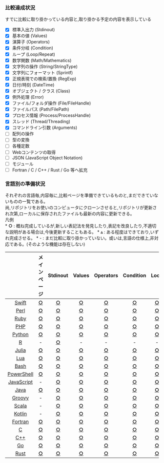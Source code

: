 ### 比較達成状況
すでに比較に取り掛かっている内容と,取り掛かる予定の内容を表示している  

- [x] 標準入出力 (Stdinout)
- [x] 基本の値 (Values)
- [x] 演算子 (Operators)
- [x] 条件分岐 (Condition)
- [x] ループ (Loop/Repeat)
- [x] 数学関数 (Math/Mathematics)
- [x] 文字列の操作 (String/StringType)
- [x] 文字列にフォーマット (Sprintf)
- [x] 正規表現での検索/置換 (RegExp)
- [x] 日付/時刻 (DateTime)
- [x] オブジェクト / クラス (Class)
- [x] 例外処理 (Error)
- [x] ファイル/フォルダ操作 (File/FileHandle)
- [x] ファイルパス (Path/FilePath)
- [x] プロセス情報 (Process/ProcessHandle)
- [x] スレッド (Thread/Threading)
- [x] コマンドライン引数 (Arguments)
- [ ] 配列の操作
- [ ] 型の変換
- [ ] 各種定数
- [ ] Webコンテンツの取得
- [ ] JSON (JavaScript Object Notation)
- [ ] モジュール
- [ ] Fortran / C / C++ / Rust / Go 等へ拡充

### 言語別の準備状況
それぞれの言語毎,内容毎に,比較ページを準備できているものと,まだできていないものの一覧である。  
尚,リポジトリをお使いのコンピュータにクローンさせると,リポジトリが更新され次第,ローカルに保存されたファイルも最新の内容に更新できる。  
凡例  
    * **○** : 概ね完成しているが,新しい表記法を発見したり,表記を改良したり,不適切な説明がある場合は,今後更新することもある。
    * **▵** : ある程度はできており,いずれ完成させる。
    * \- : まだ比較に取り掛かっていない。或いは,言語の仕様上,非対応である。(そのような機能は存在しない)

|  | メインページ | Stdinout | Values | Operators | Condition | Loop | Math | String | Sprintf | RegExp | DateTime | Class | Error | File | Path | Process | Thread | Arguments |
|:-:|:-:|:-:|:-:|:-:|:-:|:-:|:-:|:-:|:-:|:-:|:-:|:-:|:-:|:-:|:-:|:-:|:-:|:-:|
| [Swift](https://github.com/akimikimikimikimikimikimika/LangComparison/tree/master/Swift "Swift") | **[○](https://github.com/akimikimikimikimikimikimika/LangComparison/blob/master/Swift/Main.swift "Main.swift")** | **[○](https://github.com/akimikimikimikimikimikimika/LangComparison/blob/master/Swift/Stdinout.swift "Stdinout.swift")** | **[○](https://github.com/akimikimikimikimikimikimika/LangComparison/blob/master/Swift/Values.swift "Values.swift")** | **[○](https://github.com/akimikimikimikimikimikimika/LangComparison/blob/master/Swift/Operators.swift "Operators.swift")** | **[○](https://github.com/akimikimikimikimikimikimika/LangComparison/blob/master/Swift/Condition.swift "Condition.swift")** | **[○](https://github.com/akimikimikimikimikimikimika/LangComparison/blob/master/Swift/Loop.swift "Loop.swift")** | **[○](https://github.com/akimikimikimikimikimikimika/LangComparison/blob/master/Swift/Math.swift "Math.swift")** | **[○](https://github.com/akimikimikimikimikimikimika/LangComparison/blob/master/Swift/String.swift "String.swift")** | **[○](https://github.com/akimikimikimikimikimikimika/LangComparison/blob/master/Swift/Sprintf.swift "Sprintf.swift")** | **[○](https://github.com/akimikimikimikimikimikimika/LangComparison/blob/master/Swift/RegExp.swift "RegExp.swift")** | **[○](https://github.com/akimikimikimikimikimikimika/LangComparison/blob/master/Swift/DateTime.swift "DateTime.swift")** | **[○](https://github.com/akimikimikimikimikimikimika/LangComparison/blob/master/Swift/Class.swift "Class.swift")** | **[○](https://github.com/akimikimikimikimikimikimika/LangComparison/blob/master/Swift/Error.swift "Error.swift")** | **[○](https://github.com/akimikimikimikimikimikimika/LangComparison/blob/master/Swift/File.swift "File.swift")** | **[○](https://github.com/akimikimikimikimikimikimika/LangComparison/blob/master/Swift/Path.swift "Path.swift")** | **[○](https://github.com/akimikimikimikimikimikimika/LangComparison/blob/master/Swift/Process.swift "Process.swift")** | **[○](https://github.com/akimikimikimikimikimikimika/LangComparison/blob/master/Swift/Thread.swift "Thread.swift")** | **[○](https://github.com/akimikimikimikimikimikimika/LangComparison/blob/master/Swift/Arguments.swift "Arguments.swift")** |
| [Perl](https://github.com/akimikimikimikimikimikimika/LangComparison/tree/master/Perl "Perl") | **[○](https://github.com/akimikimikimikimikimikimika/LangComparison/blob/master/Perl/Main.pl "Main.pl")** | **[○](https://github.com/akimikimikimikimikimikimika/LangComparison/blob/master/Perl/Stdinout.pl "Stdinout.pl")** | **[○](https://github.com/akimikimikimikimikimikimika/LangComparison/blob/master/Perl/Values.pl "Values.pl")** | **[○](https://github.com/akimikimikimikimikimikimika/LangComparison/blob/master/Perl/Operators.pl "Operators.pl")** | **[○](https://github.com/akimikimikimikimikimikimika/LangComparison/blob/master/Perl/Condition.pl "Condition.pl")** | **[○](https://github.com/akimikimikimikimikimikimika/LangComparison/blob/master/Perl/Loop.pl "Loop.pl")** | **[○](https://github.com/akimikimikimikimikimikimika/LangComparison/blob/master/Perl/Math.pl "Math.pl")** | **[○](https://github.com/akimikimikimikimikimikimika/LangComparison/blob/master/Perl/String.pl "String.pl")** | **[○](https://github.com/akimikimikimikimikimikimika/LangComparison/blob/master/Perl/Sprintf.pl "Sprintf.pl")** | **[○](https://github.com/akimikimikimikimikimikimika/LangComparison/blob/master/Perl/RegExp.pl "RegExp.pl")** | **[○](https://github.com/akimikimikimikimikimikimika/LangComparison/blob/master/Perl/DateTime.pl "DateTime.pl")** | **[○](https://github.com/akimikimikimikimikimikimika/LangComparison/blob/master/Perl/Class.pl "Class.pl")** | **[○](https://github.com/akimikimikimikimikimikimika/LangComparison/blob/master/Perl/Error.pl "Error.pl")** | **[○](https://github.com/akimikimikimikimikimikimika/LangComparison/blob/master/Perl/File.pl "File.pl")** | **[○](https://github.com/akimikimikimikimikimikimika/LangComparison/blob/master/Perl/Path.pl "Path.pl")** | **[○](https://github.com/akimikimikimikimikimikimika/LangComparison/blob/master/Perl/Process.pl "Process.pl")** | **[○](https://github.com/akimikimikimikimikimikimika/LangComparison/blob/master/Perl/Thread.pl "Thread.pl")** | **[○](https://github.com/akimikimikimikimikimikimika/LangComparison/blob/master/Perl/Arguments.pl "Arguments.pl")** |
| [Ruby](https://github.com/akimikimikimikimikimikimika/LangComparison/tree/master/Ruby "Ruby") | **[○](https://github.com/akimikimikimikimikimikimika/LangComparison/blob/master/Ruby/Main.rb "Main.rb")** | **[○](https://github.com/akimikimikimikimikimikimika/LangComparison/blob/master/Ruby/Stdinout.rb "Stdinout.rb")** | **[○](https://github.com/akimikimikimikimikimikimika/LangComparison/blob/master/Ruby/Values.rb "Values.rb")** | **[○](https://github.com/akimikimikimikimikimikimika/LangComparison/blob/master/Ruby/Operators.rb "Operators.rb")** | **[○](https://github.com/akimikimikimikimikimikimika/LangComparison/blob/master/Ruby/Condition.rb "Condition.rb")** | **[○](https://github.com/akimikimikimikimikimikimika/LangComparison/blob/master/Ruby/Loop.rb "Loop.rb")** | **[○](https://github.com/akimikimikimikimikimikimika/LangComparison/blob/master/Ruby/Math.rb "Math.rb")** | **[○](https://github.com/akimikimikimikimikimikimika/LangComparison/blob/master/Ruby/String.rb "String.rb")** | **[○](https://github.com/akimikimikimikimikimikimika/LangComparison/blob/master/Ruby/Sprintf.rb "Sprintf.rb")** | **[○](https://github.com/akimikimikimikimikimikimika/LangComparison/blob/master/Ruby/RegExp.rb "RegExp.rb")** | **[○](https://github.com/akimikimikimikimikimikimika/LangComparison/blob/master/Ruby/DateTime.rb "DateTime.rb")** | **[○](https://github.com/akimikimikimikimikimikimika/LangComparison/blob/master/Ruby/Class.rb "Class.rb")** | **[○](https://github.com/akimikimikimikimikimikimika/LangComparison/blob/master/Ruby/Error.rb "Error.rb")** | **[○](https://github.com/akimikimikimikimikimikimika/LangComparison/blob/master/Ruby/File.rb "File.rb")** | **[○](https://github.com/akimikimikimikimikimikimika/LangComparison/blob/master/Ruby/Path.rb "Path.rb")** | **[○](https://github.com/akimikimikimikimikimikimika/LangComparison/blob/master/Ruby/Process.rb "Process.rb")** | **[○](https://github.com/akimikimikimikimikimikimika/LangComparison/blob/master/Ruby/Thread.rb "Thread.rb")** | **[○](https://github.com/akimikimikimikimikimikimika/LangComparison/blob/master/Ruby/Arguments.rb "Arguments.rb")** |
| [PHP](https://github.com/akimikimikimikimikimikimika/LangComparison/tree/master/PHP "PHP") | **[○](https://github.com/akimikimikimikimikimikimika/LangComparison/blob/master/PHP/Main.php "Main.php")** | **[○](https://github.com/akimikimikimikimikimikimika/LangComparison/blob/master/PHP/Stdinout.php "Stdinout.php")** | **[○](https://github.com/akimikimikimikimikimikimika/LangComparison/blob/master/PHP/Values.php "Values.php")** | **[○](https://github.com/akimikimikimikimikimikimika/LangComparison/blob/master/PHP/Operators.php "Operators.php")** | **[○](https://github.com/akimikimikimikimikimikimika/LangComparison/blob/master/PHP/Condition.php "Condition.php")** | **[○](https://github.com/akimikimikimikimikimikimika/LangComparison/blob/master/PHP/Loop.php "Loop.php")** | **[○](https://github.com/akimikimikimikimikimikimika/LangComparison/blob/master/PHP/Math.php "Math.php")** | **[○](https://github.com/akimikimikimikimikimikimika/LangComparison/blob/master/PHP/String.php "String.php")** | **[○](https://github.com/akimikimikimikimikimikimika/LangComparison/blob/master/PHP/Sprintf.php "Sprintf.php")** | **[○](https://github.com/akimikimikimikimikimikimika/LangComparison/blob/master/PHP/RegExp.php "RegExp.php")** | **[○](https://github.com/akimikimikimikimikimikimika/LangComparison/blob/master/PHP/DateTime.php "DateTime.php")** | **[○](https://github.com/akimikimikimikimikimikimika/LangComparison/blob/master/PHP/Class.php "Class.php")** | **[○](https://github.com/akimikimikimikimikimikimika/LangComparison/blob/master/PHP/Error.php "Error.php")** | **[○](https://github.com/akimikimikimikimikimikimika/LangComparison/blob/master/PHP/File.php "File.php")** | **[○](https://github.com/akimikimikimikimikimikimika/LangComparison/blob/master/PHP/Path.php "Path.php")** | **[○](https://github.com/akimikimikimikimikimikimika/LangComparison/blob/master/PHP/Process.php "Process.php")** | - | **[○](https://github.com/akimikimikimikimikimikimika/LangComparison/blob/master/PHP/Arguments.php "Arguments.php")** |
| [Python](https://github.com/akimikimikimikimikimikimika/LangComparison/tree/master/Python "Python") | **[○](https://github.com/akimikimikimikimikimikimika/LangComparison/blob/master/Python/Main.py "Main.py")** | **[○](https://github.com/akimikimikimikimikimikimika/LangComparison/blob/master/Python/Stdinout.py "Stdinout.py")** | **[○](https://github.com/akimikimikimikimikimikimika/LangComparison/blob/master/Python/Values.py "Values.py")** | **[○](https://github.com/akimikimikimikimikimikimika/LangComparison/blob/master/Python/Operators.py "Operators.py")** | **[○](https://github.com/akimikimikimikimikimikimika/LangComparison/blob/master/Python/Condition.py "Condition.py")** | **[○](https://github.com/akimikimikimikimikimikimika/LangComparison/blob/master/Python/Loop.py "Loop.py")** | **[○](https://github.com/akimikimikimikimikimikimika/LangComparison/blob/master/Python/Math.py "Math.py")** | **[○](https://github.com/akimikimikimikimikimikimika/LangComparison/blob/master/Python/String.py "String.py")** | **[○](https://github.com/akimikimikimikimikimikimika/LangComparison/blob/master/Python/Sprintf.py "Sprintf.py")** | **[○](https://github.com/akimikimikimikimikimikimika/LangComparison/blob/master/Python/RegExp.py "RegExp.py")** | **[○](https://github.com/akimikimikimikimikimikimika/LangComparison/blob/master/Python/DateTime.py "DateTime.py")** | **[○](https://github.com/akimikimikimikimikimikimika/LangComparison/blob/master/Python/Class.py "Class.py")** | **[○](https://github.com/akimikimikimikimikimikimika/LangComparison/blob/master/Python/Error.py "Error.py")** | **[○](https://github.com/akimikimikimikimikimikimika/LangComparison/blob/master/Python/File.py "File.py")** | **[○](https://github.com/akimikimikimikimikimikimika/LangComparison/blob/master/Python/Path.py "Path.py")** | **[○](https://github.com/akimikimikimikimikimikimika/LangComparison/blob/master/Python/Process.py "Process.py")** | **[○](https://github.com/akimikimikimikimikimikimika/LangComparison/blob/master/Python/Thread.py "Thread.py")** | **[○](https://github.com/akimikimikimikimikimikimika/LangComparison/blob/master/Python/Arguments.py "Arguments.py")** |
| [R](https://github.com/akimikimikimikimikimikimika/LangComparison/tree/master/R "R") | - | **[○](https://github.com/akimikimikimikimikimikimika/LangComparison/blob/master/R/Stdinout.r "Stdinout.r")** | - | - | - | - | - | - | - | - | - | - | - | - | - | - | - | - |
| [Julia](https://github.com/akimikimikimikimikimikimika/LangComparison/tree/master/Julia "Julia") | **[○](https://github.com/akimikimikimikimikimikimika/LangComparison/blob/master/Julia/Main.jl "Main.jl")** | **[○](https://github.com/akimikimikimikimikimikimika/LangComparison/blob/master/Julia/Stdinout.jl "Stdinout.jl")** | **[○](https://github.com/akimikimikimikimikimikimika/LangComparison/blob/master/Julia/Values.jl "Values.jl")** | **[○](https://github.com/akimikimikimikimikimikimika/LangComparison/blob/master/Julia/Operators.jl "Operators.jl")** | **[○](https://github.com/akimikimikimikimikimikimika/LangComparison/blob/master/Julia/Condition.jl "Condition.jl")** | **[○](https://github.com/akimikimikimikimikimikimika/LangComparison/blob/master/Julia/Loop.jl "Loop.jl")** | **[○](https://github.com/akimikimikimikimikimikimika/LangComparison/blob/master/Julia/Math.jl "Math.jl")** | - | - | **[○](https://github.com/akimikimikimikimikimikimika/LangComparison/blob/master/Julia/RegExp.jl "RegExp.jl")** | **[○](https://github.com/akimikimikimikimikimikimika/LangComparison/blob/master/Julia/DateTime.jl "DateTime.jl")** | - | **[○](https://github.com/akimikimikimikimikimikimika/LangComparison/blob/master/Julia/Error.jl "Error.jl")** | **[○](https://github.com/akimikimikimikimikimikimika/LangComparison/blob/master/Julia/File.jl "File.jl")** | **[○](https://github.com/akimikimikimikimikimikimika/LangComparison/blob/master/Julia/Path.jl "Path.jl")** | **[○](https://github.com/akimikimikimikimikimikimika/LangComparison/blob/master/Julia/Process.jl "Process.jl")** | **[○](https://github.com/akimikimikimikimikimikimika/LangComparison/blob/master/Julia/Thread.jl "Thread.jl")** | **[○](https://github.com/akimikimikimikimikimikimika/LangComparison/blob/master/Julia/Arguments.jl "Arguments.jl")** |
| [Lua](https://github.com/akimikimikimikimikimikimika/LangComparison/tree/master/Lua "Lua") | **[○](https://github.com/akimikimikimikimikimikimika/LangComparison/blob/master/Lua/Main.lua "Main.lua")** | **[○](https://github.com/akimikimikimikimikimikimika/LangComparison/blob/master/Lua/Stdinout.lua "Stdinout.lua")** | **[○](https://github.com/akimikimikimikimikimikimika/LangComparison/blob/master/Lua/Values.lua "Values.lua")** | **[○](https://github.com/akimikimikimikimikimikimika/LangComparison/blob/master/Lua/Operators.lua "Operators.lua")** | **[○](https://github.com/akimikimikimikimikimikimika/LangComparison/blob/master/Lua/Condition.lua "Condition.lua")** | **[○](https://github.com/akimikimikimikimikimikimika/LangComparison/blob/master/Lua/Loop.lua "Loop.lua")** | **[○](https://github.com/akimikimikimikimikimikimika/LangComparison/blob/master/Lua/Math.lua "Math.lua")** | **[○](https://github.com/akimikimikimikimikimikimika/LangComparison/blob/master/Lua/String.lua "String.lua")** | **[○](https://github.com/akimikimikimikimikimikimika/LangComparison/blob/master/Lua/Sprintf.lua "Sprintf.lua")** | **[○](https://github.com/akimikimikimikimikimikimika/LangComparison/blob/master/Lua/RegExp.lua "RegExp.lua")** | **[○](https://github.com/akimikimikimikimikimikimika/LangComparison/blob/master/Lua/DateTime.lua "DateTime.lua")** | **[○](https://github.com/akimikimikimikimikimikimika/LangComparison/blob/master/Lua/Class.lua "Class.lua")** | **[○](https://github.com/akimikimikimikimikimikimika/LangComparison/blob/master/Lua/Error.lua "Error.lua")** | **[○](https://github.com/akimikimikimikimikimikimika/LangComparison/blob/master/Lua/File.lua "File.lua")** | - | - | - | **[○](https://github.com/akimikimikimikimikimikimika/LangComparison/blob/master/Lua/Arguments.lua "Arguments.lua")** |
| [Bash](https://github.com/akimikimikimikimikimikimika/LangComparison/tree/master/Bash "Bash") | **[○](https://github.com/akimikimikimikimikimikimika/LangComparison/blob/master/Bash/Main.sh "Main.sh")** | **[○](https://github.com/akimikimikimikimikimikimika/LangComparison/blob/master/Bash/Stdinout.sh "Stdinout.sh")** | **[○](https://github.com/akimikimikimikimikimikimika/LangComparison/blob/master/Bash/Values.sh "Values.sh")** | **[○](https://github.com/akimikimikimikimikimikimika/LangComparison/blob/master/Bash/Operators.sh "Operators.sh")** | **[○](https://github.com/akimikimikimikimikimikimika/LangComparison/blob/master/Bash/Condition.sh "Condition.sh")** | **[○](https://github.com/akimikimikimikimikimikimika/LangComparison/blob/master/Bash/Loop.sh "Loop.sh")** | **[○](https://github.com/akimikimikimikimikimikimika/LangComparison/blob/master/Bash/Math.sh "Math.sh")** | **[○](https://github.com/akimikimikimikimikimikimika/LangComparison/blob/master/Bash/String.sh "String.sh")** | **[○](https://github.com/akimikimikimikimikimikimika/LangComparison/blob/master/Bash/Sprintf.sh "Sprintf.sh")** | **[○](https://github.com/akimikimikimikimikimikimika/LangComparison/blob/master/Bash/RegExp.sh "RegExp.sh")** | **[○](https://github.com/akimikimikimikimikimikimika/LangComparison/blob/master/Bash/DateTime.sh "DateTime.sh")** | - | - | **[○](https://github.com/akimikimikimikimikimikimika/LangComparison/blob/master/Bash/File.sh "File.sh")** | **[○](https://github.com/akimikimikimikimikimikimika/LangComparison/blob/master/Bash/Path.sh "Path.sh")** | **[○](https://github.com/akimikimikimikimikimikimika/LangComparison/blob/master/Bash/Process.sh "Process.sh")** | **[○](https://github.com/akimikimikimikimikimikimika/LangComparison/blob/master/Bash/Thread.sh "Thread.sh")** | **[○](https://github.com/akimikimikimikimikimikimika/LangComparison/blob/master/Bash/Arguments.sh "Arguments.sh")** |
| [PowerShell](https://github.com/akimikimikimikimikimikimika/LangComparison/tree/master/PowerShell "PowerShell") | **[○](https://github.com/akimikimikimikimikimikimika/LangComparison/blob/master/PowerShell/Main.ps1 "Main.ps1")** | **[○](https://github.com/akimikimikimikimikimikimika/LangComparison/blob/master/PowerShell/Stdinout.ps1 "Stdinout.ps1")** | **[○](https://github.com/akimikimikimikimikimikimika/LangComparison/blob/master/PowerShell/Values.ps1 "Values.ps1")** | **[○](https://github.com/akimikimikimikimikimikimika/LangComparison/blob/master/PowerShell/Operators.ps1 "Operators.ps1")** | **[○](https://github.com/akimikimikimikimikimikimika/LangComparison/blob/master/PowerShell/Condition.ps1 "Condition.ps1")** | **[○](https://github.com/akimikimikimikimikimikimika/LangComparison/blob/master/PowerShell/Loop.ps1 "Loop.ps1")** | **[○](https://github.com/akimikimikimikimikimikimika/LangComparison/blob/master/PowerShell/Math.ps1 "Math.ps1")** | **[○](https://github.com/akimikimikimikimikimikimika/LangComparison/blob/master/PowerShell/String.ps1 "String.ps1")** | - | **[○](https://github.com/akimikimikimikimikimikimika/LangComparison/blob/master/PowerShell/RegExp.ps1 "RegExp.ps1")** | **[○](https://github.com/akimikimikimikimikimikimika/LangComparison/blob/master/PowerShell/DateTime.ps1 "DateTime.ps1")** | **[○](https://github.com/akimikimikimikimikimikimika/LangComparison/blob/master/PowerShell/Class.ps1 "Class.ps1")** | **[○](https://github.com/akimikimikimikimikimikimika/LangComparison/blob/master/PowerShell/Error.ps1 "Error.ps1")** | **[○](https://github.com/akimikimikimikimikimikimika/LangComparison/blob/master/PowerShell/File.ps1 "File.ps1")** | **[○](https://github.com/akimikimikimikimikimikimika/LangComparison/blob/master/PowerShell/Path.ps1 "Path.ps1")** | **[○](https://github.com/akimikimikimikimikimikimika/LangComparison/blob/master/PowerShell/Process.ps1 "Process.ps1")** | **[○](https://github.com/akimikimikimikimikimikimika/LangComparison/blob/master/PowerShell/Thread.ps1 "Thread.ps1")** | **[○](https://github.com/akimikimikimikimikimikimika/LangComparison/blob/master/PowerShell/Arguments.ps1 "Arguments.ps1")** |
| [JavaScript](https://github.com/akimikimikimikimikimikimika/LangComparison/tree/master/JavaScript "JavaScript") | - | **[○](https://github.com/akimikimikimikimikimikimika/LangComparison/blob/master/JavaScript/Stdinout.js "Stdinout.js")** | **[○](https://github.com/akimikimikimikimikimikimika/LangComparison/blob/master/JavaScript/Values.js "Values.js")** | **[○](https://github.com/akimikimikimikimikimikimika/LangComparison/blob/master/JavaScript/Operators.js "Operators.js")** | **[○](https://github.com/akimikimikimikimikimikimika/LangComparison/blob/master/JavaScript/Condition.js "Condition.js")** | **[○](https://github.com/akimikimikimikimikimikimika/LangComparison/blob/master/JavaScript/Loop.js "Loop.js")** | **[○](https://github.com/akimikimikimikimikimikimika/LangComparison/blob/master/JavaScript/Math.js "Math.js")** | **[○](https://github.com/akimikimikimikimikimikimika/LangComparison/blob/master/JavaScript/String.js "String.js")** | - | **[○](https://github.com/akimikimikimikimikimikimika/LangComparison/blob/master/JavaScript/RegExp.js "RegExp.js")** | **[○](https://github.com/akimikimikimikimikimikimika/LangComparison/blob/master/JavaScript/DateTime.js "DateTime.js")** | **[○](https://github.com/akimikimikimikimikimikimika/LangComparison/blob/master/JavaScript/Class.js "Class.js")** | **[○](https://github.com/akimikimikimikimikimikimika/LangComparison/blob/master/JavaScript/Error.js "Error.js")** | - | - | - | - | - |
| [Java](https://github.com/akimikimikimikimikimikimika/LangComparison/tree/master/Java "Java") | **[○](https://github.com/akimikimikimikimikimikimika/LangComparison/blob/master/Java/Main.java "Main.java")** | **[○](https://github.com/akimikimikimikimikimikimika/LangComparison/blob/master/Java/Stdinout.java "Stdinout.java")** | **[○](https://github.com/akimikimikimikimikimikimika/LangComparison/blob/master/Java/Values.java "Values.java")** | **[○](https://github.com/akimikimikimikimikimikimika/LangComparison/blob/master/Java/Operators.java "Operators.java")** | **[○](https://github.com/akimikimikimikimikimikimika/LangComparison/blob/master/Java/Condition.java "Condition.java")** | **[○](https://github.com/akimikimikimikimikimikimika/LangComparison/blob/master/Java/Loop.java "Loop.java")** | **[○](https://github.com/akimikimikimikimikimikimika/LangComparison/blob/master/Java/Mathematics.java "Mathematics.java")** | **[○](https://github.com/akimikimikimikimikimikimika/LangComparison/blob/master/Java/StringType.java "StringType.java")** | **[○](https://github.com/akimikimikimikimikimikimika/LangComparison/blob/master/Java/Sprintf.java "Sprintf.java")** | **[○](https://github.com/akimikimikimikimikimikimika/LangComparison/blob/master/Java/RegExp.java "RegExp.java")** | **[○](https://github.com/akimikimikimikimikimikimika/LangComparison/blob/master/Java/DateTime.java "DateTime.java")** | **[○](https://github.com/akimikimikimikimikimikimika/LangComparison/blob/master/Java/Class.java "Class.java")** | **[○](https://github.com/akimikimikimikimikimikimika/LangComparison/blob/master/Java/Error.java "Error.java")** | **[○](https://github.com/akimikimikimikimikimikimika/LangComparison/blob/master/Java/FileHandle.java "FileHandle.java")** | **[○](https://github.com/akimikimikimikimikimikimika/LangComparison/blob/master/Java/PathData.java "PathData.java")** | **[○](https://github.com/akimikimikimikimikimikimika/LangComparison/blob/master/Java/ProcessHandle.java "ProcessHandle.java")** | **[○](https://github.com/akimikimikimikimikimikimika/LangComparison/blob/master/Java/Threading.java "Threading.java")** | **[○](https://github.com/akimikimikimikimikimikimika/LangComparison/blob/master/Java/Arguments.java "Arguments.java")** |
| [Groovy](https://github.com/akimikimikimikimikimikimika/LangComparison/tree/master/Groovy "Groovy") | - | **[○](https://github.com/akimikimikimikimikimikimika/LangComparison/blob/master/Groovy/Stdinout.groovy "Stdinout.groovy")** | **[○](https://github.com/akimikimikimikimikimikimika/LangComparison/blob/master/Groovy/Values.groovy "Values.groovy")** | **[○](https://github.com/akimikimikimikimikimikimika/LangComparison/blob/master/Groovy/Operators.groovy "Operators.groovy")** | **[○](https://github.com/akimikimikimikimikimikimika/LangComparison/blob/master/Groovy/Condition.groovy "Condition.groovy")** | **[○](https://github.com/akimikimikimikimikimikimika/LangComparison/blob/master/Groovy/Loop.groovy "Loop.groovy")** | - | - | - | - | - | - | - | - | - | - | - | - |
| [Scala](https://github.com/akimikimikimikimikimikimika/LangComparison/tree/master/Scala "Scala") | - | **[○](https://github.com/akimikimikimikimikimikimika/LangComparison/blob/master/Scala/Stdinout.scala "Stdinout.scala")** | **[○](https://github.com/akimikimikimikimikimikimika/LangComparison/blob/master/Scala/Values.scala "Values.scala")** | **[○](https://github.com/akimikimikimikimikimikimika/LangComparison/blob/master/Scala/Operators.scala "Operators.scala")** | **[○](https://github.com/akimikimikimikimikimikimika/LangComparison/blob/master/Scala/Condition.scala "Condition.scala")** | **[○](https://github.com/akimikimikimikimikimikimika/LangComparison/blob/master/Scala/Loop.scala "Loop.scala")** | - | - | - | - | - | - | - | - | - | - | - | - |
| [Kotlin](https://github.com/akimikimikimikimikimikimika/LangComparison/tree/master/Kotlin "Kotlin") | - | **[○](https://github.com/akimikimikimikimikimikimika/LangComparison/blob/master/Kotlin/Stdinout.kt "Stdinout.kt")** | **[○](https://github.com/akimikimikimikimikimikimika/LangComparison/blob/master/Kotlin/Values.kt "Values.kt")** | **[○](https://github.com/akimikimikimikimikimikimika/LangComparison/blob/master/Kotlin/Operators.kt "Operators.kt")** | **[○](https://github.com/akimikimikimikimikimikimika/LangComparison/blob/master/Kotlin/Condition.kt "Condition.kt")** | **[○](https://github.com/akimikimikimikimikimikimika/LangComparison/blob/master/Kotlin/Loop.kt "Loop.kt")** | - | - | - | - | - | - | - | - | - | - | - | - |
| [Fortran](https://github.com/akimikimikimikimikimikimika/LangComparison/tree/master/Fortran "Fortran") | **[○](https://github.com/akimikimikimikimikimikimika/LangComparison/blob/master/Fortran/Main.f95 "Main.f95")** | **[○](https://github.com/akimikimikimikimikimikimika/LangComparison/blob/master/Fortran/Stdinout.f95 "Stdinout.f95")** | **[○](https://github.com/akimikimikimikimikimikimika/LangComparison/blob/master/Fortran/Values.f95 "Values.f95")** | **[○](https://github.com/akimikimikimikimikimikimika/LangComparison/blob/master/Fortran/Operators.f95 "Operators.f95")** | **[○](https://github.com/akimikimikimikimikimikimika/LangComparison/blob/master/Fortran/Condition.f95 "Condition.f95")** | **[○](https://github.com/akimikimikimikimikimikimika/LangComparison/blob/master/Fortran/Loop.f95 "Loop.f95")** | **[○](https://github.com/akimikimikimikimikimikimika/LangComparison/blob/master/Fortran/Math.f95 "Math.f95")** | - | - | - | - | **[○](https://github.com/akimikimikimikimikimikimika/LangComparison/blob/master/Fortran/Class.f95 "Class.f95")** | - | **[▵](https://github.com/akimikimikimikimikimikimika/LangComparison/blob/master/Fortran/File.f95 "File.f95")** | **[▵](https://github.com/akimikimikimikimikimikimika/LangComparison/blob/master/Fortran/Path.f95 "Path.f95")** | - | **[○](https://github.com/akimikimikimikimikimikimika/LangComparison/blob/master/Fortran/Thread.f95 "Thread.f95")** | **[○](https://github.com/akimikimikimikimikimikimika/LangComparison/blob/master/Fortran/Arguments.f95 "Arguments.f95")** |
| [C](https://github.com/akimikimikimikimikimikimika/LangComparison/tree/master/C "C") | **[○](https://github.com/akimikimikimikimikimikimika/LangComparison/blob/master/C/Main.c "Main.c")** | **[○](https://github.com/akimikimikimikimikimikimika/LangComparison/blob/master/C/Stdinout.c "Stdinout.c")** | **[○](https://github.com/akimikimikimikimikimikimika/LangComparison/blob/master/C/Values.c "Values.c")** | **[○](https://github.com/akimikimikimikimikimikimika/LangComparison/blob/master/C/Operators.c "Operators.c")** | **[○](https://github.com/akimikimikimikimikimikimika/LangComparison/blob/master/C/Condition.c "Condition.c")** | **[○](https://github.com/akimikimikimikimikimikimika/LangComparison/blob/master/C/Loop.c "Loop.c")** | **[○](https://github.com/akimikimikimikimikimikimika/LangComparison/blob/master/C/Math.c "Math.c")** | **[○](https://github.com/akimikimikimikimikimikimika/LangComparison/blob/master/C/String.c "String.c")** | **[○](https://github.com/akimikimikimikimikimikimika/LangComparison/blob/master/C/Sprintf.c "Sprintf.c")** | **[○](https://github.com/akimikimikimikimikimikimika/LangComparison/blob/master/C/RegExp.c "RegExp.c")** | **[○](https://github.com/akimikimikimikimikimikimika/LangComparison/blob/master/C/DateTime.c "DateTime.c")** | - | - | **[○](https://github.com/akimikimikimikimikimikimika/LangComparison/blob/master/C/File.c "File.c")** | **[▵](https://github.com/akimikimikimikimikimikimika/LangComparison/blob/master/C/Path.c "Path.c")** | - | - | **[○](https://github.com/akimikimikimikimikimikimika/LangComparison/blob/master/C/Arguments.c "Arguments.c")** |
| [C++](https://github.com/akimikimikimikimikimikimika/LangComparison/tree/master/C++ "C++") | **[○](https://github.com/akimikimikimikimikimikimika/LangComparison/blob/master/C++/Main.cpp "Main.cpp")** | **[○](https://github.com/akimikimikimikimikimikimika/LangComparison/blob/master/C++/Stdinout.cpp "Stdinout.cpp")** | **[○](https://github.com/akimikimikimikimikimikimika/LangComparison/blob/master/C++/Values.cpp "Values.cpp")** | **[○](https://github.com/akimikimikimikimikimikimika/LangComparison/blob/master/C++/Operators.cpp "Operators.cpp")** | **[○](https://github.com/akimikimikimikimikimikimika/LangComparison/blob/master/C++/Condition.cpp "Condition.cpp")** | **[○](https://github.com/akimikimikimikimikimikimika/LangComparison/blob/master/C++/Loop.cpp "Loop.cpp")** | **[○](https://github.com/akimikimikimikimikimikimika/LangComparison/blob/master/C++/Math.cpp "Math.cpp")** | - | **[○](https://github.com/akimikimikimikimikimikimika/LangComparison/blob/master/C++/Sprintf.cpp "Sprintf.cpp")** | **[○](https://github.com/akimikimikimikimikimikimika/LangComparison/blob/master/C++/RegExp.cpp "RegExp.cpp")** | **[○](https://github.com/akimikimikimikimikimikimika/LangComparison/blob/master/C++/DateTime.cpp "DateTime.cpp")** | **[○](https://github.com/akimikimikimikimikimikimika/LangComparison/blob/master/C++/Class.cpp "Class.cpp")** | - | **[○](https://github.com/akimikimikimikimikimikimika/LangComparison/blob/master/C++/File.cpp "File.cpp")** | - | - | **[○](https://github.com/akimikimikimikimikimikimika/LangComparison/blob/master/C++/Thread.cpp "Thread.cpp")** | **[○](https://github.com/akimikimikimikimikimikimika/LangComparison/blob/master/C++/Arguments.cpp "Arguments.cpp")** |
| [Go](https://github.com/akimikimikimikimikimikimika/LangComparison/tree/master/Go "Go") | **[○](https://github.com/akimikimikimikimikimikimika/LangComparison/blob/master/Go/Main.go "Main.go")** | **[○](https://github.com/akimikimikimikimikimikimika/LangComparison/blob/master/Go/Stdinout.go "Stdinout.go")** | **[○](https://github.com/akimikimikimikimikimikimika/LangComparison/blob/master/Go/Values.go "Values.go")** | **[○](https://github.com/akimikimikimikimikimikimika/LangComparison/blob/master/Go/Operators.go "Operators.go")** | **[○](https://github.com/akimikimikimikimikimikimika/LangComparison/blob/master/Go/Condition.go "Condition.go")** | **[○](https://github.com/akimikimikimikimikimikimika/LangComparison/blob/master/Go/Loop.go "Loop.go")** | **[○](https://github.com/akimikimikimikimikimikimika/LangComparison/blob/master/Go/Math.go "Math.go")** | - | - | **[○](https://github.com/akimikimikimikimikimikimika/LangComparison/blob/master/Go/RegExp.go "RegExp.go")** | - | - | - | **[○](https://github.com/akimikimikimikimikimikimika/LangComparison/blob/master/Go/File.go "File.go")** | **[○](https://github.com/akimikimikimikimikimikimika/LangComparison/blob/master/Go/Path.go "Path.go")** | - | **[○](https://github.com/akimikimikimikimikimikimika/LangComparison/blob/master/Go/Thread.go "Thread.go")** | **[○](https://github.com/akimikimikimikimikimikimika/LangComparison/blob/master/Go/Arguments.go "Arguments.go")** |
| [Rust](https://github.com/akimikimikimikimikimikimika/LangComparison/tree/master/Rust "Rust") | **[○](https://github.com/akimikimikimikimikimikimika/LangComparison/blob/master/Rust/Main.rs "Main.rs")** | **[○](https://github.com/akimikimikimikimikimikimika/LangComparison/blob/master/Rust/Stdinout.rs "Stdinout.rs")** | **[○](https://github.com/akimikimikimikimikimikimika/LangComparison/blob/master/Rust/Values.rs "Values.rs")** | **[○](https://github.com/akimikimikimikimikimikimika/LangComparison/blob/master/Rust/Operators.rs "Operators.rs")** | **[○](https://github.com/akimikimikimikimikimikimika/LangComparison/blob/master/Rust/Condition.rs "Condition.rs")** | **[○](https://github.com/akimikimikimikimikimikimika/LangComparison/blob/master/Rust/Loop.rs "Loop.rs")** | **[○](https://github.com/akimikimikimikimikimikimika/LangComparison/blob/master/Rust/Math.rs "Math.rs")** | - | - | **[○](https://github.com/akimikimikimikimikimikimika/LangComparison/blob/master/Rust/RegExp.rs "RegExp.rs")** | - | - | - | - | - | - | **[○](https://github.com/akimikimikimikimikimikimika/LangComparison/blob/master/Rust/Thread.rs "Thread.rs")** | **[○](https://github.com/akimikimikimikimikimikimika/LangComparison/blob/master/Rust/Arguments.rs "Arguments.rs")** |